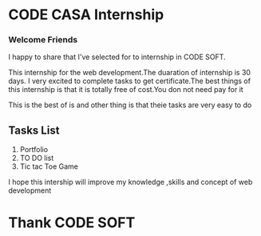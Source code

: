 <!DOCTYPE html>
<html>
  <body>
    <h1>
      CODE CASA Internship
    </h1>
    <h3>
      Welcome Friends
    </h3>
    <p>I happy to share that I've selected for to internship in CODE SOFT.</p>
    <p>This internship for the web development.The duaration of internship is 30 days.
    I very excited to complete tasks to get certificate.The best things of this internship is that it is totally free of cost.You don not need pay for it
    </p>
    <p>This is the best of is and other thing is that theie tasks are very easy to do</p>
    <h2>Tasks List</h2>
    <ol>
      <li>Portfolio</li>
      <li>TO DO list</li>
      <li>Tic tac Toe Game</li>
    </ol>
    <p>I hope this intership will improve my knowledge ,skills and concept of web development
    </p>
    <h1>
      Thank CODE SOFT
    </h1>
  </body>
</html>
